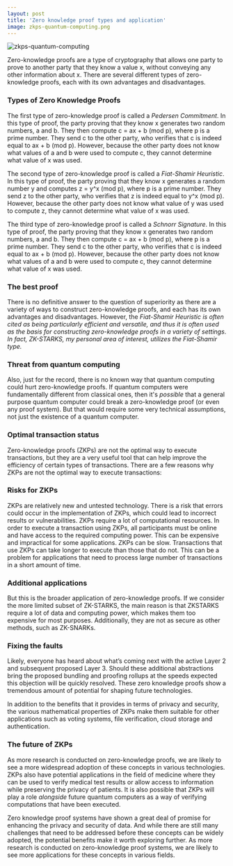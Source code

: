 ```yaml
---
layout: post
title: 'Zero knowledge proof types and application'
image: zkps-quantum-computing.png
---
```


![zkps-quantum-computing]({{site.url}}/assets/img/zkps-quantum-computing.png)

Zero-knowledge proofs are a type of cryptography that allows one party to prove to another party that they know a value x, without conveying any other information about x. There are several different types of zero-knowledge proofs, each with its own advantages and disadvantages. 

### Types of Zero Knowledge Proofs
The first type of zero-knowledge proof is called a *Pedersen Commitment*. In this type of proof, the party proving that they know x generates two random numbers, a and b. They then compute c = ax + b (mod p), where p is a prime number. They send c to the other party, who verifies that c is indeed equal to ax + b (mod p). However, because the other party does not know what values of a and b were used to compute c, they cannot determine what value of x was used.

The second type of zero-knowledge proof is called a *Fiat-Shamir Heuristic*. In this type of proof, the party proving that they know x generates a random number y and computes z = y^x (mod p), where p is a prime number. They send z to the other party, who verifies that z is indeed equal to y^x (mod p). However, because the other party does not know what value of y was used to compute z, they cannot determine what value of x was used. 

The third type of zero-knowledge proof is called a *Schnorr Signature*. In this type of proof, the party proving that they know x generates two random numbers, a and b. They then compute c = ax + b (mod p), where p is a prime number. They send c to the other party, who verifies that c is indeed equal to ax + b (mod p). However, because the other party does not know what values of a and b were used to compute c, they cannot determine what value of x was used.

### The best proof
There is no definitive answer to the question of superiority as there are a variety of ways to construct zero-knowledge proofs, and each has its own advantages and disadvantages. However, the *Fiat-Shamir Heuristic is often cited as being particularly efficient and versatile, and thus it is often used as the basis for constructing zero-knowledge proofs in a variety of settings*. _In fact, ZK-STARKS, my personal area of interest, utilizes the Fiat-Shamir type._

### Threat from quantum computing
Also, just for the record, there is no known way that quantum computing could hurt zero-knowledge proofs. If quantum computers were fundamentally different from classical ones, then it's _possible_ that a general purpose quantum computer could break a zero-knowledge proof (or even any proof system). But that would require some very technical assumptions, not just the existence of a quantum computer. 

### Optimal transaction status
Zero-knowledge proofs (ZKPs) are not the optimal way to execute transactions, but they are a very useful tool that can help improve the efficiency of certain types of transactions. 
There are a few reasons why ZKPs are not the optimal way to execute transactions: 

### Risks for ZKPs
ZKPs are relatively new and untested technology. There is a risk that errors could occur in the implementation of ZKPs, which could lead to incorrect results or vulnerabilities. 
ZKPs require a lot of computational resources. In order to execute a transaction using ZKPs, all participants must be online and have access to the required computing power. This can be expensive and impractical for some applications.
ZKPs can be slow. Transactions that use ZKPs can take longer to execute than those that do not. This can be a problem for applications that need to process large number of transactions in a short amount of time.

### Additional applications
But this is the broader application of zero-knowledge proofs. If we consider the more limited subset of ZK-STARKS, the main reason is that ZKSTARKS require a lot of data and computing power, which makes them too expensive for most purposes. Additionally, they are not as secure as other methods, such as ZK-SNARKs.


### Fixing the faults
Likely, everyone has heard about what’s coming next with the active Layer 2 and subsequent proposed Layer 3. Should these additional abstractions bring the proposed bundling and proofing rollups at the speeds expected this objection will be quickly resolved.  These zero knowledge proofs show a tremendous amount of potential for shaping future technologies.

In addition to the benefits that it provides in terms of privacy and security, the various mathematical properties of ZKPs make them suitable for other applications such as 
voting systems, file verification, cloud storage and authentication. 

### The future of ZKPs
As more research is conducted on zero-knowledge proofs, we are likely to see a more widespread adoption of these concepts in various technologies. ZKPs also have potential applications in the field of medicine where they can be used to verify medical test results or allow access to information while preserving the privacy of patients. 
It is also possible that ZKPs will play a role _alongside_ future quantum computers as a way of verifying computations that have been executed.

Zero knowledge proof systems have shown a great deal of promise for enhancing the privacy and security of data. And while there are still many challenges that need to be addressed before these concepts can be widely adopted, the potential benefits make it worth exploring further. As more research is conducted on zero-knowledge proof systems, we are likely to see more applications for these concepts in various fields.